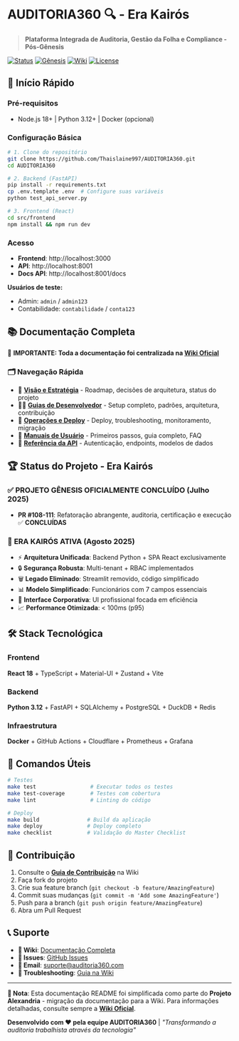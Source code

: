 # AUDITORIA360 🔍 - Era Kairós

> **Plataforma Integrada de Auditoria, Gestão da Folha e Compliance - Pós-Gênesis**

[![Status](https://img.shields.io/badge/status-Era%20Kairós-success.svg)]()
[![Gênesis](https://img.shields.io/badge/Projeto%20Gênesis-✅%20Concluído-brightgreen)]()
[![Wiki](https://img.shields.io/badge/docs-Wiki%20Oficial-blue.svg)](https://github.com/Thaislaine997/AUDITORIA360/wiki)
[![License](https://img.shields.io/badge/license-MIT-blue.svg)]()

## 🚀 Início Rápido

### Pré-requisitos
- Node.js 18+ | Python 3.12+ | Docker (opcional)

### Configuração Básica
```bash
# 1. Clone do repositório
git clone https://github.com/Thaislaine997/AUDITORIA360.git
cd AUDITORIA360

# 2. Backend (FastAPI)
pip install -r requirements.txt
cp .env.template .env  # Configure suas variáveis
python test_api_server.py

# 3. Frontend (React)
cd src/frontend
npm install && npm run dev
```

### Acesso
- **Frontend**: http://localhost:3000
- **API**: http://localhost:8001  
- **Docs API**: http://localhost:8001/docs

**Usuários de teste:**
- Admin: `admin` / `admin123`
- Contabilidade: `contabilidade` / `conta123`

## 📚 Documentação Completa

📖 **IMPORTANTE: Toda a documentação foi centralizada na [Wiki Oficial](https://github.com/Thaislaine997/AUDITORIA360/wiki)**

### 🗂️ Navegação Rápida
- 🎯 **[Visão e Estratégia](https://github.com/Thaislaine997/AUDITORIA360/wiki/Vision-and-Strategy)** - Roadmap, decisões de arquitetura, status do projeto
- 👨‍💻 **[Guias de Desenvolvedor](https://github.com/Thaislaine997/AUDITORIA360/wiki/Developer-Guides)** - Setup completo, padrões, arquitetura, contribuição
- 🚀 **[Operações e Deploy](https://github.com/Thaislaine997/AUDITORIA360/wiki/Operations-Deploy)** - Deploy, troubleshooting, monitoramento, migração
- 👤 **[Manuais de Usuário](https://github.com/Thaislaine997/AUDITORIA360/wiki/User-Manuals)** - Primeiros passos, guia completo, FAQ
- 🔌 **[Referência da API](https://github.com/Thaislaine997/AUDITORIA360/wiki/API-Reference)** - Autenticação, endpoints, modelos de dados

## 🏆 Status do Projeto - Era Kairós

### ✅ **PROJETO GÊNESIS OFICIALMENTE CONCLUÍDO** (Julho 2025)
- **PR #108-111**: Refatoração abrangente, auditoria, certificação e execução ✅ **CONCLUÍDAS**

### 🌟 **ERA KAIRÓS ATIVA** (Agosto 2025)
- ⚡ **Arquitetura Unificada**: Backend Python + SPA React exclusivamente
- 🔒 **Segurança Robusta**: Multi-tenant + RBAC implementados  
- 🗑️ **Legado Eliminado**: Streamlit removido, código simplificado
- 📊 **Modelo Simplificado**: Funcionários com 7 campos essenciais
- 🎯 **Interface Corporativa**: UI profissional focada em eficiência
- 📈 **Performance Otimizada**: < 100ms (p95)

## 🛠️ Stack Tecnológica

### Frontend
**React 18** + TypeScript + Material-UI + Zustand + Vite

### Backend  
**Python 3.12** + FastAPI + SQLAlchemy + PostgreSQL + DuckDB + Redis

### Infraestrutura
**Docker** + GitHub Actions + Cloudflare + Prometheus + Grafana

## 🧪 Comandos Úteis

```bash
# Testes
make test                 # Executar todos os testes
make test-coverage        # Testes com cobertura
make lint                 # Linting do código

# Deploy
make build               # Build da aplicação
make deploy              # Deploy completo
make checklist           # Validação do Master Checklist
```

## 🤝 Contribuição

1. Consulte o **[Guia de Contribuição](https://github.com/Thaislaine997/AUDITORIA360/wiki/Developer-Guides/Contributing)** na Wiki
2. Faça fork do projeto
3. Crie sua feature branch (`git checkout -b feature/AmazingFeature`)
4. Commit suas mudanças (`git commit -m 'Add some AmazingFeature'`)
5. Push para a branch (`git push origin feature/AmazingFeature`)
6. Abra um Pull Request

## 📞 Suporte

- **📖 Wiki**: [Documentação Completa](https://github.com/Thaislaine997/AUDITORIA360/wiki)
- **💬 Issues**: [GitHub Issues](https://github.com/Thaislaine997/AUDITORIA360/issues)
- **📧 Email**: suporte@auditoria360.com
- **🔧 Troubleshooting**: [Guia na Wiki](https://github.com/Thaislaine997/AUDITORIA360/wiki/Operations-Deploy/Troubleshooting)

---

**📝 Nota**: Esta documentação README foi simplificada como parte do **Projeto Alexandria** - migração da documentação para a Wiki. Para informações detalhadas, consulte sempre a **[Wiki Oficial](https://github.com/Thaislaine997/AUDITORIA360/wiki)**.

**Desenvolvido com ❤️ pela equipe AUDITORIA360** | *"Transformando a auditoria trabalhista através da tecnologia"*
